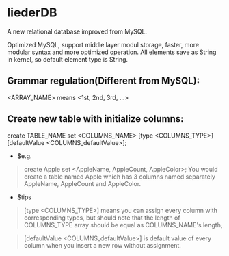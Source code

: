# liederDB
A new relational database improved from MySQL.

Optimized MySQL, support middle layer modul storage, faster, more modular syntax and more optimized operation.
All elements save as String in kernel, so default element type is String.

## Grammar regulation(Different from MySQL):
  <ARRAY_NAME> means <1st, 2nd, 3rd, ...>


## Create new table with initialize columns:

  create TABLE_NAME set <COLUMNS_NAME> [type <COLUMNS_TYPE>] [defaultValue <COLUMNS_defaultValue>];

* $e.g.
 >create Apple set <AppleName, AppleCount, AppleColor>;
 >You would create a table named Apple which has 3 columns named separately AppleName, AppleCount and AppleColor.
*  $tips
 >[type <COLUMNS_TYPE>] means you can assign every column with corresponding types, but should note that the length of COLUMNS_TYPE array should be equal as COLUMNS_NAME's length, 

 >[defaultValue <COLUMNS_defaultValue>] is default value of every column when you insert a new row without assignment.

